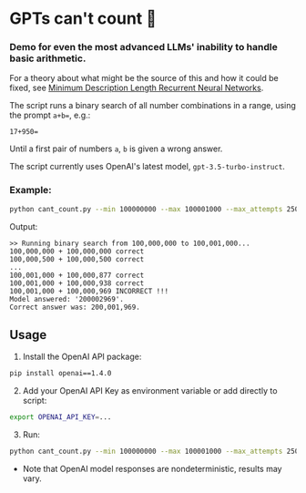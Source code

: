# GPTs can't count 🎲 

### Demo for even the most advanced LLMs' inability to handle basic arithmetic.

For a theory about what might be the source of this and how it could be fixed, see [Minimum Description Length Recurrent Neural Networks](https://direct.mit.edu/tacl/article/doi/10.1162/tacl_a_00489/112499/Minimum-Description-Length-Recurrent-Neural).

The script runs a binary search of all number combinations in a range, using the prompt `a+b=`, e.g.:
```
17+950=
```

Until a first pair of numbers `a`, `b` is given a wrong answer. 

The script currently uses OpenAI's latest model, `gpt-3.5-turbo-instruct`.

### Example:

```bash
python cant_count.py --min 100000000 --max 100001000 --max_attempts 250
```

Output:
```
>> Running binary search from 100,000,000 to 100,001,000...
100,000,000 + 100,000,000 correct
100,000,500 + 100,000,500 correct
...
100,001,000 + 100,000,877 correct
100,001,000 + 100,000,938 correct
100,001,000 + 100,000,969 INCORRECT !!!
Model answered: '200002969'.
Correct answer was: 200,001,969.
```

## Usage

1. Install the OpenAI API package:

```bash
pip install openai==1.4.0
```

2. Add your OpenAI API Key as environment variable or add directly to script:
```bash
export OPENAI_API_KEY=...
```

3. Run:
```bash
python cant_count.py --min 100000000 --max 100001000 --max_attempts 250
```

* Note that OpenAI model responses are nondeterministic, results may vary.  
